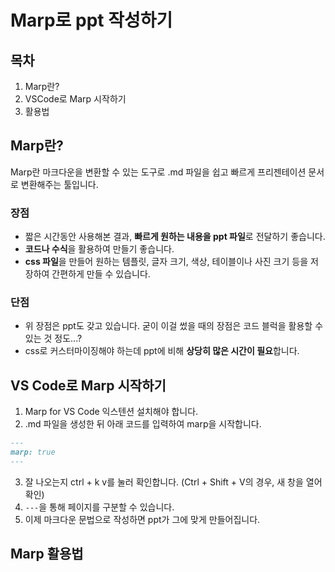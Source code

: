 # Marp로 ppt 작성하기

## 목차
1. Marp란?
2. VSCode로 Marp 시작하기
3. 활용법

## Marp란?
Marp란 마크다운을 변환할 수 있는 도구로 .md 파일을 쉽고 빠르게 프리젠테이션 문서로 변환해주는 툴입니다.

### 장점
- 짧은 시간동안 사용해본 결과, **빠르게 원하는 내용을 ppt 파일**로 전달하기 좋습니다.
- **코드나 수식**을 활용하여 만들기 좋습니다.
- **css 파일**을 만들어 원하는 템플릿, 글자 크기, 색상, 테이블이나 사진 크기 등을 저장하여 간편하게 만들 수 있습니다.

### 단점
- 위 장점은 ppt도 갖고 있습니다. 굳이 이걸 썼을 때의 장점은 코드 블럭을 활용할 수 있는 것 정도...?
- css로 커스터마이징해야 하는데 ppt에 비해 **상당히 많은 시간이 필요**합니다.

## VS Code로 Marp 시작하기

1. Marp for VS Code 익스텐션 설치해야 합니다.
2. .md 파일을 생성한 뒤 아래 코드를 입력하여 marp을 시작합니다.
```md
---
marp: true
---
```
3. 잘 나오는지 ctrl + k v를 눌러 확인합니다. (Ctrl + Shift + V의 경우, 새 창을 열어 확인)
4. `---`을 통해 페이지를 구분할 수 있습니다.
5. 이제 마크다운 문법으로 작성하면 ppt가 그에 맞게 만들어집니다.

## Marp 활용법
